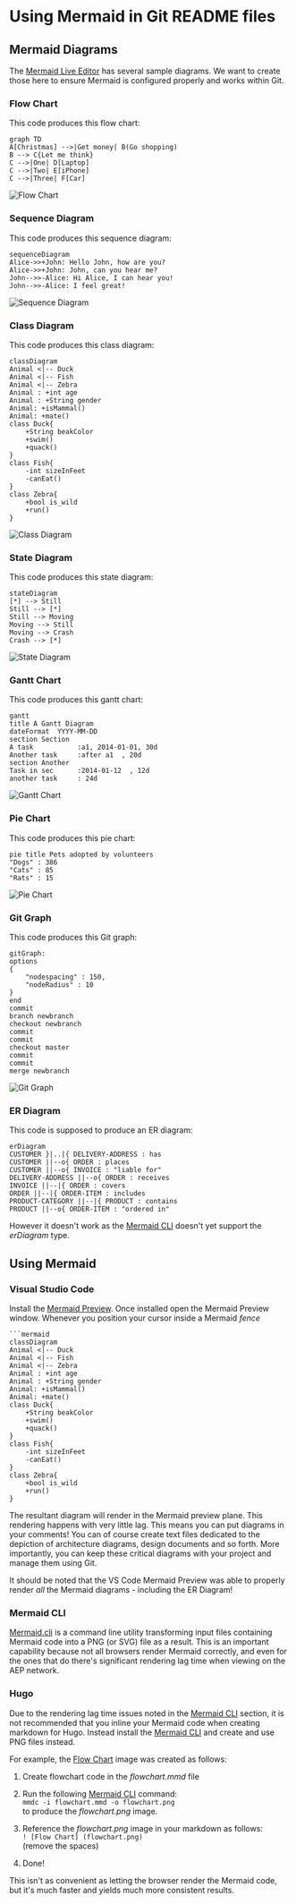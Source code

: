# Using Mermaid in Git README files

## Mermaid Diagrams

The [Mermaid Live Editor](https://mermaid-js.github.io/mermaid-live-editor/#/edit) has several sample diagrams. We want to create those here to ensure Mermaid is configured properly and works within Git.

### Flow Chart

This code produces this flow chart:

```code
graph TD
A[Christmas] -->|Get money| B(Go shopping)
B --> C{Let me think}
C -->|One| D[Laptop]
C -->|Two| E[iPhone]
C -->|Three| F[Car]
```

![Flow Chart](imgs/flowchart.png)


### Sequence Diagram

This code produces this sequence diagram:

```code
sequenceDiagram
Alice->>+John: Hello John, how are you?
Alice->>+John: John, can you hear me?
John-->>-Alice: Hi Alice, I can hear you!
John-->>-Alice: I feel great!
```

![Sequence Diagram](imgs/sequence-diagram.png)


### Class Diagram

This code produces this class diagram:

```code
classDiagram
Animal <|-- Duck
Animal <|-- Fish
Animal <|-- Zebra
Animal : +int age
Animal : +String gender
Animal: +isMammal()
Animal: +mate()
class Duck{
	+String beakColor
	+swim()
	+quack()
}
class Fish{
	-int sizeInFeet
	-canEat()
}
class Zebra{
	+bool is_wild
	+run()
}
```

![Class Diagram](imgs/class-diagram.png)


### State Diagram

This code produces this state diagram:

```code
stateDiagram
[*] --> Still
Still --> [*]
Still --> Moving
Moving --> Still
Moving --> Crash
Crash --> [*]
```

![State Diagram](imgs/state-diagram.png)


### Gantt Chart

This code produces this gantt chart:

```code
gantt
title A Gantt Diagram
dateFormat  YYYY-MM-DD
section Section
A task           :a1, 2014-01-01, 30d
Another task     :after a1  , 20d
section Another
Task in sec      :2014-01-12  , 12d
another task     : 24d
```

![Gantt Chart](imgs/gantt-chart.png)


### Pie Chart

This code produces this pie chart:

```code
pie title Pets adopted by volunteers
"Dogs" : 386
"Cats" : 85
"Rats" : 15
```

![Pie Chart](imgs/pie-chart.png)


### Git Graph

This code produces this Git graph:

```code
gitGraph:
options
{
    "nodespacing" : 150,
    "nodeRadius" : 10
}
end
commit
branch newbranch
checkout newbranch
commit
commit
checkout master
commit
commit
merge newbranch
```

![Git Graph](imgs/git-graph.png)


### ER Diagram

This code is supposed to produce an ER diagram:

```code
erDiagram
CUSTOMER }|..|{ DELIVERY-ADDRESS : has
CUSTOMER ||--o{ ORDER : places
CUSTOMER ||--o{ INVOICE : "liable for"
DELIVERY-ADDRESS ||--o{ ORDER : receives
INVOICE ||--|{ ORDER : covers
ORDER ||--|{ ORDER-ITEM : includes
PRODUCT-CATEGORY ||--|{ PRODUCT : contains
PRODUCT ||--o{ ORDER-ITEM : "ordered in"
```

However it doesn't work as the [Mermaid CLI](#mermaid-cli) doesn't yet support the *erDiagram* type.


## Using Mermaid

### Visual Studio Code

Install the [Mermaid Preview](https://marketplace.visualstudio.com/items?itemName=vstirbu.vscode-mermaid-preview&ssr=false#overview). Once installed open the Mermaid Preview window. Whenever you position your cursor inside a Mermaid *fence*

```code
```mermaid
classDiagram
Animal <|-- Duck
Animal <|-- Fish
Animal <|-- Zebra
Animal : +int age
Animal : +String gender
Animal: +isMammal()
Animal: +mate()
class Duck{
	+String beakColor
	+swim()
	+quack()
}
class Fish{
	-int sizeInFeet
	-canEat()
}
class Zebra{
	+bool is_wild
	+run()
}
```

The resultant diagram will render in the Mermaid preview plane. This rendering happens with very little lag. This means you can put diagrams in your comments! You can of course create text files dedicated to the depiction of architecture diagrams, design documents and so forth. More importantly, you can keep these critical diagrams with your project and manage them using Git.

It should be noted that the VS Code Mermaid Preview was able to properly render *all* the Mermaid diagrams - including the ER Diagram!


### Mermaid CLI

[Mermaid.cli](https://www.npmjs.com/package/@ismarslomic/mermaid.cli) is a command line utility transforming input files containing Mermaid code into a PNG (or SVG) file as a result. This is an important capability because not all browsers render Mermaid correctly, and even for the ones that do there's significant rendering lag time when viewing on the AEP network.


### Hugo

Due to the rendering lag time issues noted in the [Mermaid CLI](#mermaid-cli) section, it is not recommended that you inline your Mermaid code when creating markdown for Hugo. Instead install the [Mermaid CLI](#mermaid-cli) and create and use PNG files instead. 

For example, the [Flow Chart](#flow-chart) image was created as follows:

1. Create flowchart code in the *flowchart.mmd* file

2. Run the following [Mermaid CLI](#mermaid-cli) command:<br>
<code>mmdc -i flowchart.mmd -o flowchart.png</code><br>
to produce the *flowchart.png* image.

3. Reference the *flowchart.png* image in your markdown as follows:<br>
<code>! [Flow Chart] (flowchart.png)</code><br>
(remove the spaces)

4. Done!

This isn't as convenient as letting the browser render the Mermaid code, but it's much faster and yields much more consistent results.

